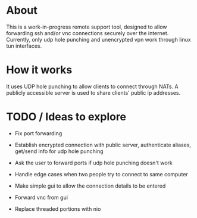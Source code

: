 # About

This is a work-in-progress remote support tool, designed to allow forwarding ssh and/or vnc connections securely over the internet. 
Currently, only udp hole punching and unencrypted vpn work through linux tun interfaces.

# How it works

It uses UDP hole punching to allow clients to connect through NATs. A publicly accessible server is used to share clients' public ip addresses.

# TODO / Ideas to explore

- Fix port forwarding
- Establish encrypted connection with public server, authenticate aliases, get/send info for udp hole punching
- Ask the user to forward ports if udp hole punching doesn't work
- Handle edge cases when two people try to connect to same computer

- Make simple gui to allow the connection details to be entered
- Forward vnc from gui

- Replace threaded portions with nio

